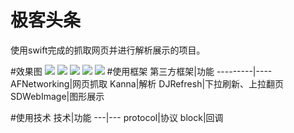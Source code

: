 极客头条
========================

使用swift完成的抓取网页并进行解析展示的项目。

#效果图
![](./ScreenShot/1.png)
![](./ScreenShot/2.png)
![](./ScreenShot/3.png)
![](./ScreenShot/4.png)
![](./ScreenShot/5.png)
#使用框架
第三方框架|功能
---------|----
AFNetworking|网页抓取
Kanna|解析
DJRefresh|下拉刷新、上拉翻页
SDWebImage|图形展示

#使用技术
技术|功能
---|---
protocol|协议
block|回调
